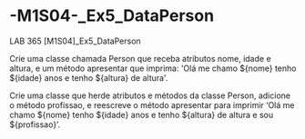 # -M1S04-_Ex5_DataPerson
LAB 365 [M1S04]_Ex5_DataPerson

Crie uma classe chamada Person que receba atributos nome, idade e altura, e um método apresentar que imprima: 'Olá me chamo ${nome} tenho ${idade} anos e tenho ${altura} de altura'.

Crie uma classe que herde atributos e métodos da classe Person, adicione o método profissao, e reescreve o método apresentar para imprimir ‘Olá me chamo ${nome} tenho ${idade} anos e tenho ${altura} de altura e sou ${profissao}’.
